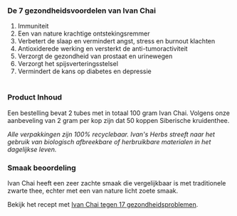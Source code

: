 ### De 7 gezondheidsvoordelen van Ivan Chai

1. Immuniteit
1. Een van nature krachtige ontstekingsremmer
1. Verbetert de slaap en vermindert angst, stress en burnout klachten
1. Antioxiderede werking en versterkt de anti-tumoractiviteit
1. Verzorgt de gezondheid van prostaat en urinewegen
1. Verzorgt het spijsverteringsstelsel
1. Vermindert de kans op diabetes en depressie <br><br>

<!--
**Voor meer achtergrondinformatie, lees het artikel:**

[De 7 gezondheidsvoordelen van Ivan Chai](/pages/de-7-gezondheidsvoordelen-van-ivan-chai)
-->

### Product Inhoud

Een bestelling bevat 2 tubes met in totaal 100 gram Ivan Chai. Volgens onze aanbeveling van 2 gram per kop zijn dat 50 koppen Siberische kruidenthee.

_Alle verpakkingen zijn 100% recyclebaar. Ivan's Herbs streeft naar het gebruik van biologisch afbreekbare of herbruikbare materialen in het dagelijkse leven._

### Smaak beoordeling

Ivan Chai heeft een zeer zachte smaak die vergelijkbaar is met traditionele zwarte thee, echter met een van nature licht zoete smaak.

Bekijk het recept met [Ivan Chai tegen 17 gezondheidsproblemen](/pages/ivan-chai-tegen-17-gezondheidsproblemen).
